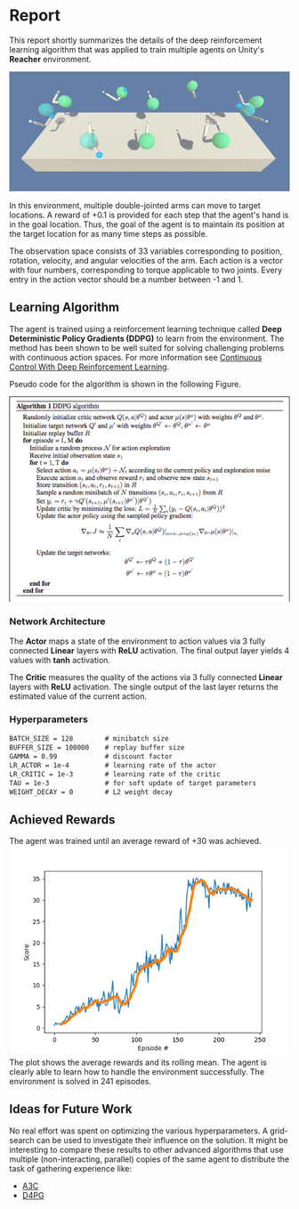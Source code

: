 # Report
This report shortly summarizes the details of the deep reinforcement learning algorithm that was applied
to train multiple agents on Unity's **Reacher** environment. 

![Reacher](reacher.png "The reacher environment")  

In this environment, multiple double-jointed arms can move to target locations. A reward of +0.1 is provided for each step that the agent's hand is in the goal location. Thus, the goal of the agent is to maintain its position at the target location for as many time steps as possible.

The observation space consists of 33 variables corresponding to position, rotation, velocity, and angular velocities of the arm. Each action is a vector with four numbers, corresponding to torque applicable to two joints. Every entry in the action vector should be a number between -1 and 1.

## Learning Algorithm

The agent is trained using a reinforcement learning technique called **Deep Deterministic Policy Gradients (DDPG)** to learn from the environment. The method has been shown to be well suited for solving challenging problems with continuous action spaces. For more information see [Continuous Control With Deep Reinforcement Learning](https://arxiv.org/pdf/1509.02971.pdf).

Pseudo code for the algorithm is shown in the following Figure.

![DDPG](DDPG.png "The DDPG algorithm")  

### Network Architecture

The **Actor** maps a state of the environment to action values via 3 fully connected **Linear** layers with **ReLU** activation. The final output layer yields 4 values with **tanh** activation. 

The **Critic** measures the quality of the actions via 3 fully connected **Linear** layers with **ReLU** activation. The single output of the last layer returns the estimated value of the current action.


### Hyperparameters
```
BATCH_SIZE = 128        # minibatch size
BUFFER_SIZE = 100000    # replay buffer size
GAMMA = 0.99            # discount factor
LR_ACTOR = 1e-4         # learning rate of the actor 
LR_CRITIC = 1e-3        # learning rate of the critic
TAU = 1e-3              # for soft update of target parameters
WEIGHT_DECAY = 0        # L2 weight decay
```

## Achieved Rewards
The agent was trained until an average reward of +30 was achieved.  
![Scores](Score.png "Agent score over episodes")  
The plot shows the average rewards and its rolling mean. The agent is clearly able to learn how to handle the environment successfully. The environment is solved in 241 episodes.

## Ideas for Future Work
No real effort was spent on optimizing the various hyperparameters. A grid-search can be used to investigate their influence on the solution. It might be interesting to compare these results to other advanced algorithms that use multiple (non-interacting, parallel) copies of the same agent to distribute the task of gathering experience like:
- [A3C](https://arxiv.org/pdf/1602.01783.pdf)
- [D4PG](https://openreview.net/pdf?id=SyZipzbCb)
